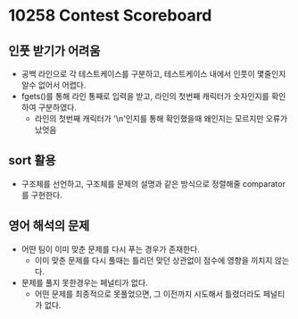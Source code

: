 # 10258 Contest Scoreboard

## 인풋 받기가 어려움

- 공백 라인으로 각 테스트케이스를 구분하고, 테스트케이스 내에서 인풋이 몇줄인지 알수 없어서 어렵다.
- fgets()를 통해 라인 통째로 입력을 받고, 라인의 첫번째 캐릭터가 숫자인지를 확인하여 구분하였다.
  - 라인의 첫번째 캐릭터가 '\n'인지를 통해 확인했을때 왜인지는 모르지만 오류가 났엇음

## sort 활용

- 구조체를 선언하고, 구조체를 문제의 설명과 같은 방식으로 정렬해줄 comparator를 구현한다.

## 영어 해석의 문제

- 어떤 팀이 이미 맞춘 문제를 다시 푸는 경우가 존재한다.
  - 이미 맞춘 문제를 다시 풀때는 틀리던 맞던 상관없이 점수에 영향을 끼치지 않는다.
- 문제를 풀지 못한경우는 페널티가 없다.
  - 어떤 문제를 최종적으로 못풀었으면, 그 이전까지 시도해서 틀렸더라도 페널티가 없다.
